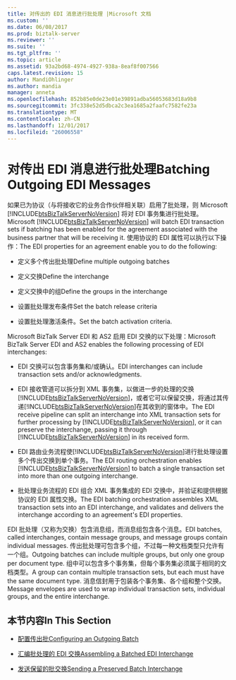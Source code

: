 ```yaml
---
title: 对传出的 EDI 消息进行批处理 |Microsoft 文档
ms.custom: ''
ms.date: 06/08/2017
ms.prod: biztalk-server
ms.reviewer: ''
ms.suite: ''
ms.tgt_pltfrm: ''
ms.topic: article
ms.assetid: 93a2bd68-4974-4927-938a-8eaf8f007566
caps.latest.revision: 15
author: MandiOhlinger
ms.author: mandia
manager: anneta
ms.openlocfilehash: 852b85e0de23e01e39891adba56053683d18a9b8
ms.sourcegitcommit: 3fc338e52d5dbca2c3ea1685a2faafc7582fe23a
ms.translationtype: MT
ms.contentlocale: zh-CN
ms.lasthandoff: 12/01/2017
ms.locfileid: "26006558"
---
```

# <a name="batching-outgoing-edi-messages"></a><span data-ttu-id="abea7-102">对传出 EDI 消息进行批处理</span><span class="sxs-lookup"><span data-stu-id="abea7-102">Batching Outgoing EDI Messages</span></span>
<span data-ttu-id="abea7-103">如果已为协议（与将接收它的业务合作伙伴相关联）启用了批处理，则 Microsoft [!INCLUDE[btsBizTalkServerNoVersion](../includes/btsbiztalkservernoversion-md.md)] 将对 EDI 事务集进行批处理。</span><span class="sxs-lookup"><span data-stu-id="abea7-103">Microsoft [!INCLUDE[btsBizTalkServerNoVersion](../includes/btsbiztalkservernoversion-md.md)] will batch EDI transaction sets if batching has been enabled for the agreement associated with the business partner that will be receiving it.</span></span> <span data-ttu-id="abea7-104">使用协议的 EDI 属性可以执行以下操作：</span><span class="sxs-lookup"><span data-stu-id="abea7-104">The EDI properties for an agreement enable you to do the following:</span></span>  
  
-   <span data-ttu-id="abea7-105">定义多个传出批处理</span><span class="sxs-lookup"><span data-stu-id="abea7-105">Define multiple outgoing batches</span></span>  
  
-   <span data-ttu-id="abea7-106">定义交换</span><span class="sxs-lookup"><span data-stu-id="abea7-106">Define the interchange</span></span>  
  
-   <span data-ttu-id="abea7-107">定义交换中的组</span><span class="sxs-lookup"><span data-stu-id="abea7-107">Define the groups in the interchange</span></span>  
  
-   <span data-ttu-id="abea7-108">设置批处理发布条件</span><span class="sxs-lookup"><span data-stu-id="abea7-108">Set the batch release criteria</span></span>  
  
-   <span data-ttu-id="abea7-109">设置批处理激活条件。</span><span class="sxs-lookup"><span data-stu-id="abea7-109">Set the batch activation criteria.</span></span>  
  
 <span data-ttu-id="abea7-110">Microsoft BizTalk Server EDI 和 AS2 启用 EDI 交换的以下处理：</span><span class="sxs-lookup"><span data-stu-id="abea7-110">Microsoft BizTalk Server EDI and AS2 enables the following processing of EDI interchanges:</span></span>  
  
-   <span data-ttu-id="abea7-111">EDI 交换可以包含事务集和/或确认。</span><span class="sxs-lookup"><span data-stu-id="abea7-111">EDI interchanges can include transaction sets and/or acknowledgments.</span></span>  
  
-   <span data-ttu-id="abea7-112">EDI 接收管道可以拆分到 XML 事务集，以做进一步的处理的交换[!INCLUDE[btsBizTalkServerNoVersion](../includes/btsbiztalkservernoversion-md.md)]，或者它可以保留交换，将通过其传递[!INCLUDE[btsBizTalkServerNoVersion](../includes/btsbiztalkservernoversion-md.md)]在其收到的窗体中。</span><span class="sxs-lookup"><span data-stu-id="abea7-112">The EDI receive pipeline can split an interchange into XML transaction sets for further processing by [!INCLUDE[btsBizTalkServerNoVersion](../includes/btsbiztalkservernoversion-md.md)], or it can preserve the interchange, passing it through [!INCLUDE[btsBizTalkServerNoVersion](../includes/btsbiztalkservernoversion-md.md)] in its received form.</span></span>  
  
-   <span data-ttu-id="abea7-113">EDI 路由业务流程使[!INCLUDE[btsBizTalkServerNoVersion](../includes/btsbiztalkservernoversion-md.md)]进行批处理设置多个传出交换到单个事务。</span><span class="sxs-lookup"><span data-stu-id="abea7-113">The EDI routing orchestration enables [!INCLUDE[btsBizTalkServerNoVersion](../includes/btsbiztalkservernoversion-md.md)] to batch a single transaction set into more than one outgoing interchange.</span></span>  
  
-   <span data-ttu-id="abea7-114">批处理业务流程的 EDI 组合 XML 事务集成的 EDI 交换中，并验证和提供根据协议的 EDI 属性交换。</span><span class="sxs-lookup"><span data-stu-id="abea7-114">The EDI batching orchestration assembles XML transaction sets into an EDI interchange, and validates and delivers the interchange according to an agreement's EDI properties.</span></span>  
  
 <span data-ttu-id="abea7-115">EDI 批处理（又称为交换）包含消息组，而消息组包含各个消息。</span><span class="sxs-lookup"><span data-stu-id="abea7-115">EDI batches, called interchanges, contain message groups, and message groups contain individual messages.</span></span> <span data-ttu-id="abea7-116">传出批处理可包含多个组，不过每一种文档类型只允许有一个组。</span><span class="sxs-lookup"><span data-stu-id="abea7-116">Outgoing batches can include multiple groups, but only one group per document type.</span></span> <span data-ttu-id="abea7-117">组中可以包含多个事务集，但每个事务集必须属于相同的文档类型。</span><span class="sxs-lookup"><span data-stu-id="abea7-117">A group can contain multiple transaction sets, but each must have the same document type.</span></span> <span data-ttu-id="abea7-118">消息信封用于包装各个事务集、各个组和整个交换。</span><span class="sxs-lookup"><span data-stu-id="abea7-118">Message envelopes are used to wrap individual transaction sets, individual groups, and the entire interchange.</span></span>  
  
## <a name="in-this-section"></a><span data-ttu-id="abea7-119">本节内容</span><span class="sxs-lookup"><span data-stu-id="abea7-119">In This Section</span></span>  
  
-   [<span data-ttu-id="abea7-120">配置传出批</span><span class="sxs-lookup"><span data-stu-id="abea7-120">Configuring an Outgoing Batch</span></span>](../core/configuring-an-outgoing-batch.md)  
  
-   [<span data-ttu-id="abea7-121">汇编批处理的 EDI 交换</span><span class="sxs-lookup"><span data-stu-id="abea7-121">Assembling a Batched EDI Interchange</span></span>](../core/assembling-a-batched-edi-interchange.md)  
  
-   [<span data-ttu-id="abea7-122">发送保留的批交换</span><span class="sxs-lookup"><span data-stu-id="abea7-122">Sending a Preserved Batch Interchange</span></span>](../core/sending-a-preserved-batch-interchange.md)
